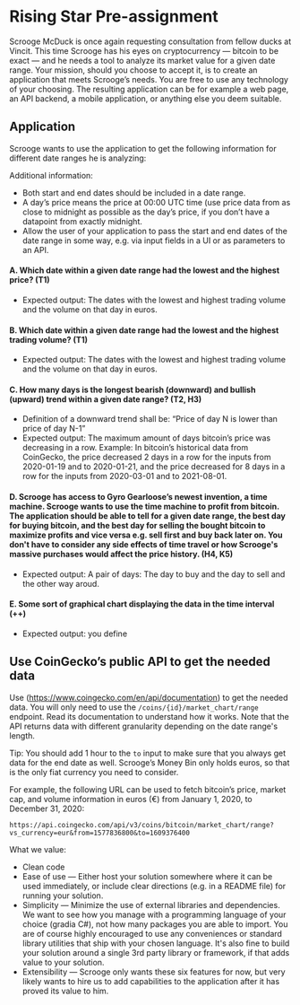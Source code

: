 # Rising Star Pre-assignment

Scrooge McDuck is once again requesting consultation from fellow ducks at Vincit. This time Scrooge has his eyes on cryptocurrency — bitcoin to be exact — and he needs a tool to analyze its market value for a given date range. Your mission, should you choose to accept it, is to create an application that meets Scrooge’s needs. You are free to use any technology of your choosing. The resulting application can be for example a web page, an API backend, a mobile application, or anything else you deem suitable.

## Application

Scrooge wants to use the application to get the following information for different date ranges he is analyzing:

Additional information:

- Both start and end dates should be included in a date range.
- A day’s price means the price at 00:00 UTC time (use price data from as close to midnight as possible as the day’s price, if you don’t have a datapoint from exactly midnight.
- Allow the user of your application to pass the start and end dates of the date range in some way, e.g. via input fields in a UI or as parameters to an API.

#### A. Which date within a given date range had the lowest and the highest price? (T1)

- Expected output: The dates with the lowest and highest trading volume and the volume on that day in euros.

#### B. Which date within a given date range had the lowest and the highest trading volume? (T1)

- Expected output: The dates with the lowest and highest trading volume and the volume on that day in euros.

#### C. How many days is the longest bearish (downward) and bullish (upward) trend within a given date range? (T2, H3)

- Definition of a downward trend shall be: “Price of day N is lower than price of day N-1”
- Expected output: The maximum amount of days bitcoin’s price was decreasing in a row.
Example: In bitcoin’s historical data from CoinGecko, the price decreased 2 days in a row for the inputs from 2020-01-19 and to 2020-01-21, and the price decreased for 8 days in a row for the inputs from 2020-03-01 and to 2021-08-01.

#### D. Scrooge has access to Gyro Gearloose’s newest invention, a time machine. Scrooge wants to use the time machine to profit from bitcoin. The application should be able to tell for a given date range, the best day for buying bitcoin, and the best day for selling the bought bitcoin to maximize profits and vice versa e.g. sell first and buy back later on. You don't have to consider any side effects of time travel or how Scrooge's massive purchases would affect the price history. (H4, K5)

- Expected output: A pair of days: The day to buy and the day to sell and the other way aroud. 

#### E. Some sort of graphical chart displaying the data in the time interval (++)

- Expected output: you define


## Use CoinGecko’s public API to get the needed data

Use (https://www.coingecko.com/en/api/documentation) to get the needed data. You will only need to use the `/coins/{id}/market_chart/range` endpoint. Read its documentation to understand how it works. Note that the API returns data with different granularity depending on the date range's length. 

Tip: You should add 1 hour to the `to` input to make sure that you always get data for the end date as well. Scrooge’s Money Bin only holds euros, so that is the only fiat currency you need to consider.

For example, the following URL can be used to fetch bitcoin’s price, market cap, and volume information in euros (€) from January 1, 2020, to December 31, 2020:

```
https://api.coingecko.com/api/v3/coins/bitcoin/market_chart/range?vs_currency=eur&from=1577836800&to=1609376400
```

What we value:

- Clean code
- Ease of use — Either host your solution somewhere where it can be used immediately, or include clear directions (e.g. in a README file) for running your solution.
- Simplicity — Minimize the use of external libraries and dependencies. We want to see how you manage with a programming language of your choice (gradia C#), not how many packages you are able to import. You are of course highly encouraged to use any conveniences or standard library utilities that ship with your chosen language. It's also fine to build your solution around a single 3rd party library or framework, if that adds value to your solution.
- Extensibility — Scrooge only wants these six features for now, but very likely wants to hire us to add capabilities to the application after it has proved its value to him.
